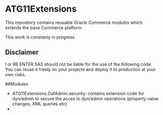 # ATG11Extensions
This repository contains reusable  Oracle Commerce modules which extends the base Commerce platform.

This work is constanly in progress.

## Disclaimer

I or RE ENTER SAS should not be liable for the use of the following code. You can reuse it freely on your projects and deploy it to production at your own risks.

##Modules

* ATG11Extensions.DafAdmin.security: contains extension code for dyn/admin to secure the acces to dyn/admin operations (property value changes, XML queries etc)
* 